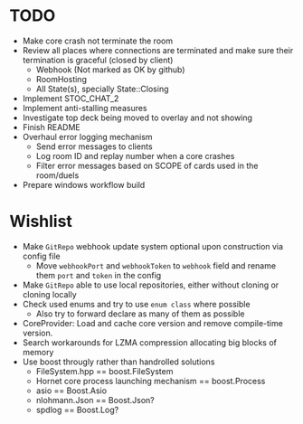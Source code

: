 # TODO
* Make core crash not terminate the room
* Review all places where connections are terminated and make sure their termination is graceful (closed by client)
  * Webhook (Not marked as OK by github)
  * RoomHosting
  * All State(s), specially State::Closing
* Implement STOC_CHAT_2
* Implement anti-stalling measures
* Investigate top deck being moved to overlay and not showing
* Finish README
* Overhaul error logging mechanism
  * Send error messages to clients
  * Log room ID and replay number when a core crashes
  * Filter error messages based on SCOPE of cards used in the room/duels
* Prepare windows workflow build

# Wishlist
* Make `GitRepo` webhook update system optional upon construction via config file
  * Move `webhookPort` and `webhookToken` to `webhook` field and rename them `port` and `token` in the config
* Make `GitRepo` able to use local repositories, either without cloning or cloning locally
* Check used enums and try to use `enum class` where possible
  * Also try to forward declare as many of them as possible
* CoreProvider: Load and cache core version and remove compile-time version.
* Search workarounds for LZMA compression allocating big blocks of memory
* Use boost througly rather than handrolled solutions
  * FileSystem.hpp == boost.FileSystem
  * Hornet core process launching mechanism == boost.Process
  * asio == Boost.Asio
  * nlohmann.Json == Boost.Json?
  * spdlog == Boost.Log?

